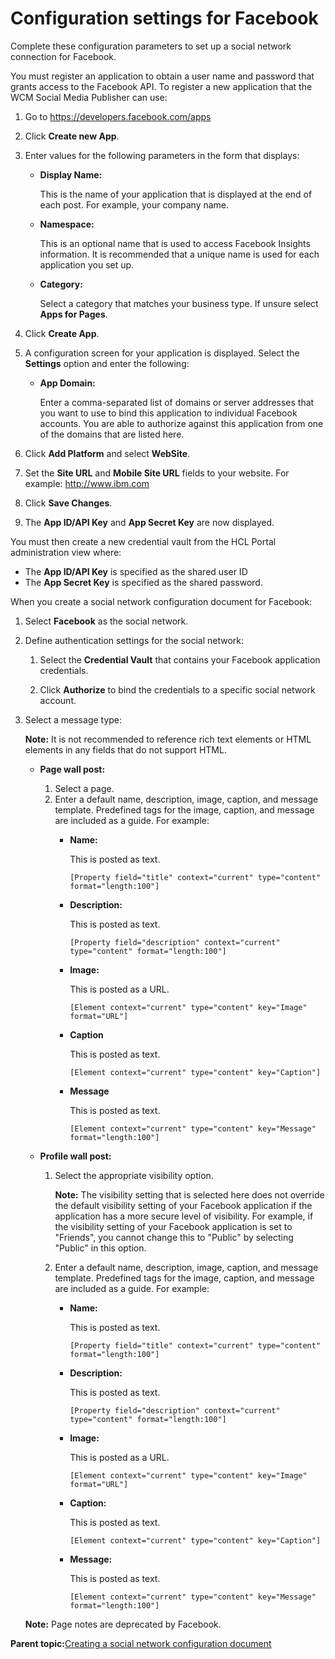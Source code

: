 # Configuration settings for Facebook 

Complete these configuration parameters to set up a social network connection for Facebook.

You must register an application to obtain a user name and password that grants access to the Facebook API. To register a new application that the WCM Social Media Publisher can use:

1.  Go to https://developers.facebook.com/apps
2.  Click **Create new App**.
3.  Enter values for the following parameters in the form that displays:
    -   **Display Name:**

        This is the name of your application that is displayed at the end of each post. For example, your company name.

    -   **Namespace:**

        This is an optional name that is used to access Facebook Insights information. It is recommended that a unique name is used for each application you set up.

    -   **Category:**

        Select a category that matches your business type. If unsure select **Apps for Pages**.

4.  Click **Create App**.
5.  A configuration screen for your application is displayed. Select the **Settings** option and enter the following:
    -   **App Domain:**

        Enter a comma-separated list of domains or server addresses that you want to use to bind this application to individual Facebook accounts. You are able to authorize against this application from one of the domains that are listed here.

6.  Click **Add Platform** and select **WebSite**.
7.  Set the **Site URL** and **Mobile Site URL** fields to your website. For example: http://www.ibm.com
8.  Click **Save Changes**.
9.  The **App ID/API Key** and **App Secret Key** are now displayed.

You must then create a new credential vault from the HCL Portal administration view where:

-   The **App ID/API Key** is specified as the shared user ID
-   The **App Secret Key** is specified as the shared password.

When you create a social network configuration document for Facebook:

1.  Select **Facebook** as the social network.

2.  Define authentication settings for the social network:

    1.  Select the **Credential Vault** that contains your Facebook application credentials.

    2.  Click **Authorize** to bind the credentials to a specific social network account.

3.  Select a message type:

    **Note:** It is not recommended to reference rich text elements or HTML elements in any fields that do not support HTML.

    -   **Page wall post:**

        1.  Select a page.
        2.  Enter a default name, description, image, caption, and message template. Predefined tags for the image, caption, and message are included as a guide. For example:
            -   **Name:**

                This is posted as text.

                ```
                [Property field="title" context="current" type="content" format="length:100"]
                ```

            -   **Description:**

                This is posted as text.

                ```
                [Property field="description" context="current" type="content" format="length:100"]
                ```

            -   **Image:**

                This is posted as a URL.

                ```
                [Element context="current" type="content" key="Image" format="URL"]
                ```

            -   **Caption**

                This is posted as text.

                ```
                [Element context="current" type="content" key="Caption"]
                ```

            -   **Message**

                This is posted as text.

                ```
                [Element context="current" type="content" key="Message" format="length:100"]
                ```

    -   **Profile wall post:**

        1.  Select the appropriate visibility option.

            **Note:** The visibility setting that is selected here does not override the default visibility setting of your Facebook application if the application has a more secure level of visibility. For example, if the visibility setting of your Facebook application is set to "Friends", you cannot change this to "Public" by selecting "Public" in this option.

        2.  Enter a default name, description, image, caption, and message template. Predefined tags for the image, caption, and message are included as a guide. For example:
            -   **Name:**

                This is posted as text.

                ```
                [Property field="title" context="current" type="content" format="length:100"]
                ```

            -   **Description:**

                This is posted as text.

                ```
                [Property field="description" context="current" type="content" format="length:100"]
                ```

            -   **Image:**

                This is posted as a URL.

                ```
                [Element context="current" type="content" key="Image" format="URL"]
                ```

            -   **Caption:**

                This is posted as text.

                ```
                [Element context="current" type="content" key="Caption"]
                ```

            -   **Message:**

                This is posted as text.

                ```
                [Element context="current" type="content" key="Message" format="length:100"]
                ```

    **Note:** Page notes are deprecated by Facebook.


**Parent topic:**[Creating a social network configuration document ](../wcm/wcm_sm_config_doc_creating.md)

